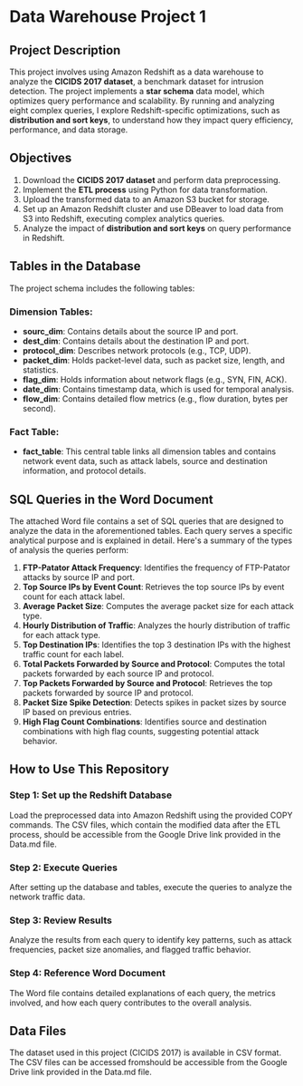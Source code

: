 # Data Warehouse Project 1

## Project Description
This project involves using Amazon Redshift as a data warehouse to analyze the **CICIDS 2017 dataset**, a benchmark dataset for intrusion detection. The project implements a **star schema** data model, which optimizes query performance and scalability. By running and analyzing eight complex queries, I explore Redshift-specific optimizations, such as **distribution and sort keys**, to understand how they impact query efficiency, performance, and data storage.

## Objectives
1. Download the **CICIDS 2017 dataset** and perform data preprocessing.
2. Implement the **ETL process** using Python for data transformation.
3. Upload the transformed data to an Amazon S3 bucket for storage.
4. Set up an Amazon Redshift cluster and use DBeaver to load data from S3 into Redshift, executing complex analytics queries.
5. Analyze the impact of **distribution and sort keys** on query performance in Redshift.

## Tables in the Database
The project schema includes the following tables:

### Dimension Tables:
- **sourc_dim**: Contains details about the source IP and port.
- **dest_dim**: Contains details about the destination IP and port.
- **protocol_dim**: Describes network protocols (e.g., TCP, UDP).
- **packet_dim**: Holds packet-level data, such as packet size, length, and statistics.
- **flag_dim**: Holds information about network flags (e.g., SYN, FIN, ACK).
- **date_dim**: Contains timestamp data, which is used for temporal analysis.
- **flow_dim**: Contains detailed flow metrics (e.g., flow duration, bytes per second).

### Fact Table:
- **fact_table**: This central table links all dimension tables and contains network event data, such as attack labels, source and destination information, and protocol details.

## SQL Queries in the Word Document
The attached Word file contains a set of SQL queries that are designed to analyze the data in the aforementioned tables. Each query serves a specific analytical purpose and is explained in detail. Here's a summary of the types of analysis the queries perform:
1. **FTP-Patator Attack Frequency**: Identifies the frequency of FTP-Patator attacks by source IP and port.
2. **Top Source IPs by Event Count**: Retrieves the top source IPs by event count for each attack label.
3. **Average Packet Size**: Computes the average packet size for each attack type.
4. **Hourly Distribution of Traffic**: Analyzes the hourly distribution of traffic for each attack type.
5. **Top Destination IPs**: Identifies the top 3 destination IPs with the highest traffic count for each label.
6. **Total Packets Forwarded by Source and Protocol**: Computes the total packets forwarded by each source IP and protocol.
7. **Top Packets Forwarded by Source and Protocol**: Retrieves the top packets forwarded by source IP and protocol.
8. **Packet Size Spike Detection**: Detects spikes in packet sizes by source IP based on previous entries.
9. **High Flag Count Combinations**: Identifies source and destination combinations with high flag counts, suggesting potential attack behavior.

## How to Use This Repository

### Step 1: Set up the Redshift Database
Load the preprocessed data into Amazon Redshift using the provided COPY commands. The CSV files, which contain the modified data after the ETL process, should be accessible from the Google Drive link provided in the Data.md file.

### Step 2: Execute Queries
After setting up the database and tables, execute the queries to analyze the network traffic data.

### Step 3: Review Results
Analyze the results from each query to identify key patterns, such as attack frequencies, packet size anomalies, and flagged traffic behavior.

### Step 4: Reference Word Document
The Word file contains detailed explanations of each query, the metrics involved, and how each query contributes to the overall analysis.

## Data Files
The dataset used in this project (CICIDS 2017) is available in CSV format. The CSV files can be accessed fromshould be accessible from the Google Drive link provided in the Data.md file.

